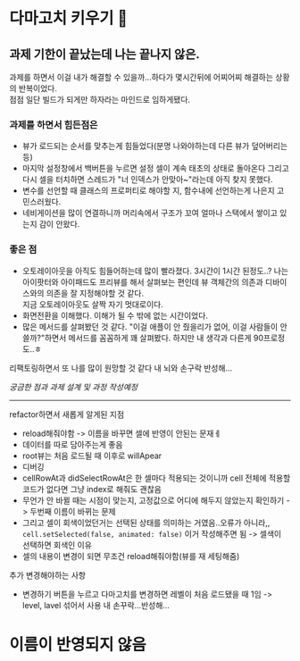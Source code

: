 # 다마고치 키우기 👾

## 과제 기한이 끝났는데 나는 끝나지 않은. 
과제를 하면서 이걸 내가 해결할 수 있을까...하다가 몇시간뒤에 어찌어찌 해결하는 상황의 반복이었다.  
점점 일단 빌드가 되게만 하자라는 마인드로 임하게됐다.  
### 과제를 하면서 힘든점은
- 뷰가 로드되는 순서를 맞추는게 힘들었다(분명 나와야하는데 다른 뷰가 덮어버리는 등)
- 마지막 설정창에서 백버튼을 누르면 설정 셀이 계속 태초의 상태로 돌아온다 그리고 다시
셀을 터치하면 스레드가 "너 인덱스가 안맞아~"라는데 아직 찾지 못했다.
- 변수를 선언할 때 클래스의 프로퍼티로 해야할 지, 함수내에 선언하는게 나은지 고민스러웠다.
- 네비게이션을 많이 연결하니까 머리속에서 구조가 꼬여 얼마나 스택에서 쌓이고 있는지 감이 안왔다.

### 좋은 점
- 오토레이아웃을 아직도 힘들어하는데 많이 빨라졌다. 3시간이 1시간 된정도..?
나는 아이팟터와 아이패드도 프리뷰를 해서 살펴보는 편인데 뷰 객체간의 의존과 디바이스와의 의존을 잘 지정해야할 것 같다.  
지금 오토레이아웃도 살짝 자기 멋대로이다.
- 화면전환을 이해했다. 이해가 될 수 밖에 없는 시간이었다.
- 많은 메서드를 살펴봤던 것 같다. "이걸 애플이 안 줬을리가 없어, 이걸 사람들이 안 쓸까?"하면서 메서드를 꼼꼼하게
꽤 살펴봤다. 하지만 내 생각과 다른게 90프로정도..ㅎ 

리팩토링하면서 또 나를 많이 원망할 것 같다 내 뇌와 손구락 반성해...  

_궁금한 점과 과제 설계 및 과정 작성예정_

----

refactor하면서 새롭게 알게된 지점
- reload해줘야함 -> 이름을 바꾸면 셀에 반영이 안된는 문재ㅔ
- 데이터를 따로 담아주는게 좋음
- root뷰는 처음 로드될 때 이후로 willApear
- 디버깅
- cellRowAt과 didSelectRowAt은 한 셀마다 적용되는 것이니까 cell 전체에 적용할 코드가 없다면 그냥 index로 해줘도 괜찮음
- 무언가 안 바뀔 때는 시점이 맞는지, 고정값으로 어디에 해두지 않았는지 확인하기 -> 두번째 이름이 바뀌는 문제
- 그리고 셀이 회색이었던거는 선택된 상태를 의미하는 거였음..오류가 아니라,,  
    `cell.setSelected(false, animated: false)` 이거 작성해주면 됨 -> 셀색이 선택하면 회색인 이유
- 셀의 내용이 변경이 되면 무조건 reload해줘야함(뷰를 재 세팅해줌)


추가 변경해야하는 사항
- 변경하기 버튼을 누르고 다마고치를 변경하면 레벨이 처음 로드됐을 때 1임 -> level, lavel 섞어서 사용 내 손꾸락...반성해...
# 이름이 반영되지 않음



